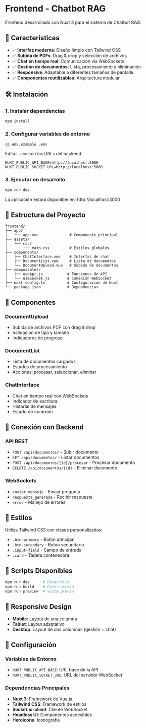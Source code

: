 # Frontend - Chatbot RAG

Frontend desarrollado con Nuxt 3 para el sistema de Chatbot RAG.

## 🚀 Características

- ✅ **Interfaz moderna**: Diseño limpio con Tailwind CSS
- ✅ **Subida de PDFs**: Drag & drop y selección de archivos
- ✅ **Chat en tiempo real**: Comunicación via WebSockets
- ✅ **Gestión de documentos**: Lista, procesamiento y eliminación
- ✅ **Responsive**: Adaptable a diferentes tamaños de pantalla
- ✅ **Componentes reutilizables**: Arquitectura modular

## 🛠️ Instalación

### 1. Instalar dependencias
```bash
npm install
```

### 2. Configurar variables de entorno
```bash
cp env.example .env
```

Editar `.env` con las URLs del backend:
```
NUXT_PUBLIC_API_BASE=http://localhost:5000
NUXT_PUBLIC_SOCKET_URL=http://localhost:5000
```

### 3. Ejecutar en desarrollo
```bash
npm run dev
```

La aplicación estará disponible en: http://localhost:3000

## 📁 Estructura del Proyecto

```
frontend/
├── app/
│   └── app.vue              # Componente principal
├── assets/
│   └── css/
│       └── main.css         # Estilos globales
├── components/
│   ├── ChatInterface.vue    # Interfaz de chat
│   ├── DocumentList.vue     # Lista de documentos
│   └── DocumentUpload.vue   # Subida de documentos
├── composables/
│   ├── useApi.js           # Funciones de API
│   └── useSocket.js        # Conexión WebSocket
├── nuxt.config.ts          # Configuración de Nuxt
└── package.json            # Dependencias
```

## 🎯 Componentes

### DocumentUpload
- Subida de archivos PDF con drag & drop
- Validación de tipo y tamaño
- Indicadores de progreso

### DocumentList
- Lista de documentos cargados
- Estados de procesamiento
- Acciones: procesar, seleccionar, eliminar

### ChatInterface
- Chat en tiempo real con WebSockets
- Indicador de escritura
- Historial de mensajes
- Estado de conexión

## 🔌 Conexión con Backend

### API REST
- `POST /api/documentos/` - Subir documento
- `GET /api/documentos/` - Listar documentos
- `POST /api/documentos/{id}/procesar` - Procesar documento
- `DELETE /api/documentos/{id}` - Eliminar documento

### WebSockets
- `enviar_mensaje` - Enviar pregunta
- `respuesta_generada` - Recibir respuesta
- `error` - Manejo de errores

## 🎨 Estilos

Utiliza Tailwind CSS con clases personalizadas:
- `.btn-primary` - Botón principal
- `.btn-secondary` - Botón secundario
- `.input-field` - Campo de entrada
- `.card` - Tarjeta contenedora

## 🚀 Scripts Disponibles

```bash
npm run dev      # Desarrollo
npm run build    # Construcción
npm run preview  # Vista previa
```

## 📱 Responsive Design

- **Mobile**: Layout de una columna
- **Tablet**: Layout adaptativo
- **Desktop**: Layout de dos columnas (gestión + chat)

## 🔧 Configuración

### Variables de Entorno
- `NUXT_PUBLIC_API_BASE`: URL base de la API
- `NUXT_PUBLIC_SOCKET_URL`: URL del servidor WebSocket

### Dependencias Principales
- **Nuxt 3**: Framework de Vue.js
- **Tailwind CSS**: Framework de estilos
- **Socket.io-client**: Cliente WebSocket
- **Headless UI**: Componentes accesibles
- **Heroicons**: Iconografía